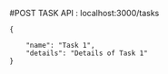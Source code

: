#POST TASK
API : localhost:3000/tasks 
    
    {
    
        "name": "Task 1",
        "details": "Details of Task 1"
    }
